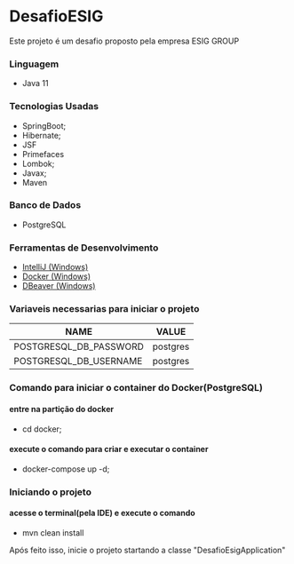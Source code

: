 # DesafioESIG

Este projeto é um desafio proposto pela empresa ESIG GROUP

### Linguagem
- Java 11

### Tecnologias Usadas
- SpringBoot;
- Hibernate;
- JSF
- Primefaces
- Lombok;
- Javax;
- Maven

### Banco de Dados
- PostgreSQL


### Ferramentas de Desenvolvimento
- [IntelliJ (Windows)](https://jetbrains.com/idea/download/?section=windows)
- [Docker (Windows)](https://www.docker.com/products/docker-desktop)
- [DBeaver (Windows)](https://dbeaver.io/download)


### Variaveis necessarias para iniciar o projeto

| NAME                   | VALUE    |
|------------------------|----------|
| POSTGRESQL_DB_PASSWORD | postgres |
| POSTGRESQL_DB_USERNAME | postgres |


### Comando para iniciar o container do Docker(PostgreSQL)
#### entre na partição do docker
- cd docker;
#### execute o comando para criar e executar o container
- docker-compose up -d;


### Iniciando o projeto
#### acesse o terminal(pela IDE) e execute o comando
- mvn clean install


Após feito isso, inicie o projeto startando a classe "DesafioEsigApplication"



